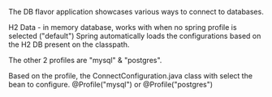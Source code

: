 The DB flavor application showcases various ways to connect to databases.

H2 Data - in memory database, works with when no spring profile is selected ("default")
Spring automatically loads the configurations based on the H2 DB present on the classpath.


The other 2 profiles are "mysql" & "postgres".

Based on the profile, the ConnectConfiguration.java class with select the bean to configure.
@Profile("mysql") or @Profile("postgres")